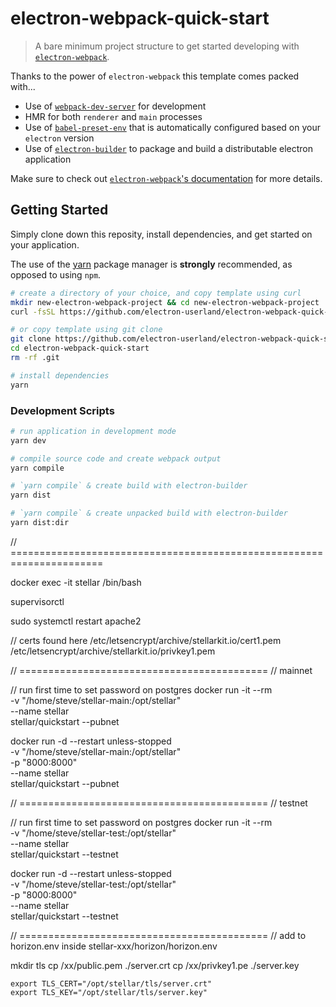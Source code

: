 # electron-webpack-quick-start
> A bare minimum project structure to get started developing with [`electron-webpack`](https://github.com/electron-userland/electron-webpack).

Thanks to the power of `electron-webpack` this template comes packed with...

* Use of [`webpack-dev-server`](https://github.com/webpack/webpack-dev-server) for development
* HMR for both `renderer` and `main` processes
* Use of [`babel-preset-env`](https://github.com/babel/babel-preset-env) that is automatically configured based on your `electron` version
* Use of [`electron-builder`](https://github.com/electron-userland/electron-builder) to package and build a distributable electron application

Make sure to check out [`electron-webpack`'s documentation](https://webpack.electron.build/) for more details.

## Getting Started
Simply clone down this reposity, install dependencies, and get started on your application.

The use of the [yarn](https://yarnpkg.com/) package manager is **strongly** recommended, as opposed to using `npm`.

```bash
# create a directory of your choice, and copy template using curl
mkdir new-electron-webpack-project && cd new-electron-webpack-project
curl -fsSL https://github.com/electron-userland/electron-webpack-quick-start/archive/master.tar.gz | tar -xz --strip-components 1

# or copy template using git clone
git clone https://github.com/electron-userland/electron-webpack-quick-start.git
cd electron-webpack-quick-start
rm -rf .git

# install dependencies
yarn
```

### Development Scripts

```bash
# run application in development mode
yarn dev

# compile source code and create webpack output
yarn compile

# `yarn compile` & create build with electron-builder
yarn dist

# `yarn compile` & create unpacked build with electron-builder
yarn dist:dir
```


// ======================================================================

docker exec -it stellar /bin/bash

supervisorctl

sudo systemctl restart apache2

// certs found here
/etc/letsencrypt/archive/stellarkit.io/cert1.pem
/etc/letsencrypt/archive/stellarkit.io/privkey1.pem


// ===========================================
// mainnet

// run first time to set password on postgres
docker run -it --rm \
    -v "/home/steve/stellar-main:/opt/stellar" \
    --name stellar \
    stellar/quickstart --pubnet

docker run -d --restart unless-stopped \
    -v "/home/steve/stellar-main:/opt/stellar" \
    -p "8000:8000" \
    --name stellar \
    stellar/quickstart --pubnet


// ===========================================
// testnet

// run first time to set password on postgres
docker run -it --rm \
    -v "/home/steve/stellar-test:/opt/stellar" \
    --name stellar \
    stellar/quickstart --testnet

docker run -d --restart unless-stopped \
    -v "/home/steve/stellar-test:/opt/stellar" \
    -p "8000:8000" \
    --name stellar \
    stellar/quickstart --testnet


// ===========================================
// add to horizon.env inside stellar-xxx/horizon/horizon.env

mkdir tls
cp /xx/public.pem ./server.crt
cp /xx/privkey1.pe ./server.key

    export TLS_CERT="/opt/stellar/tls/server.crt"
    export TLS_KEY="/opt/stellar/tls/server.key"

